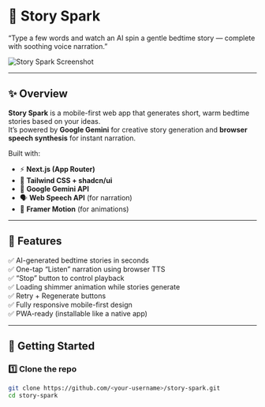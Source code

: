 # 🌙 Story Spark

“Type a few words and watch an AI spin a gentle bedtime story — complete with soothing voice narration.”

![Story Spark Screenshot](https://via.placeholder.com/800x400?text=Story+Spark+App+Preview)

---

## ✨ Overview

**Story Spark** is a mobile-first web app that generates short, warm bedtime stories based on your ideas.  
It’s powered by **Google Gemini** for creative story generation and **browser speech synthesis** for instant narration.  

Built with:
- ⚡ **Next.js (App Router)**
- 🎨 **Tailwind CSS + shadcn/ui**
- 🤖 **Google Gemini API**
- 🗣️ **Web Speech API** (for narration)
- 💫 **Framer Motion** (for animations)

---

## 🧱 Features

✅ AI-generated bedtime stories in seconds  
✅ One-tap “Listen” narration using browser TTS  
✅ “Stop” button to control playback  
✅ Loading shimmer animation while stories generate  
✅ Retry + Regenerate buttons  
✅ Fully responsive mobile-first design  
✅ PWA-ready (installable like a native app)

---

## 🚀 Getting Started

### 1️⃣ Clone the repo
```bash
git clone https://github.com/<your-username>/story-spark.git
cd story-spark
